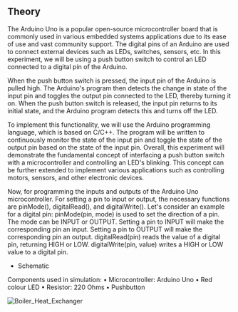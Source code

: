 ## Theory

The Arduino Uno is a popular open-source microcontroller board that is commonly used in various embedded systems applications due to its ease of use and vast community support. The digital pins of an Arduino are used to connect external devices such as LEDs, switches, sensors, etc. In this experiment, we will be using a push button switch to control an LED connected to a digital pin of the Arduino.

When the push button switch is pressed, the input pin of the Arduino is pulled high. The Arduino's program then detects the change in state of the input pin and toggles the output pin connected to the LED, thereby turning it on. When the push button switch is released, the input pin returns to its initial state, and the Arduino program detects this and turns off the LED.

To implement this functionality, we will use the Arduino programming language, which is based on C/C++. The program will be written to continuously monitor the state of the input pin and toggle the state of the output pin based on the state of the input pin.
Overall, this experiment will demonstrate the fundamental concept of interfacing a push button switch with a microcontroller and controlling an LED's blinking. 
This concept can be further extended to implement various applications such as controlling motors, sensors, and other electronic devices.

Now, for programming the inputs and outputs of the Arduino Uno microcontroller. For setting a pin to input or output, the necessary functions are pinMode(), digitalRead(), and digitalWrite().
Let's consider an example for a digital pin:
pinMode(pin, mode) is used to set the direction of a pin. The mode can be INPUT or OUTPUT. Setting a pin to INPUT will make the corresponding pin an input. Setting a pin to OUTPUT will make the corresponding pin an output.
digitalRead(pin) reads the value of a digital pin, returning HIGH or LOW.
digitalWrite(pin, value) writes a HIGH or LOW value to a digital pin.
 

- Schematic

Components used in simulation:
•	Microcontroller: Arduino Uno
•	Red colour LED
•	Resistor: 220 Ohms
•	Pushbutton



![*Boiler_Heat_Exchanger* ](images/boiler_heat_exchanger.png)





